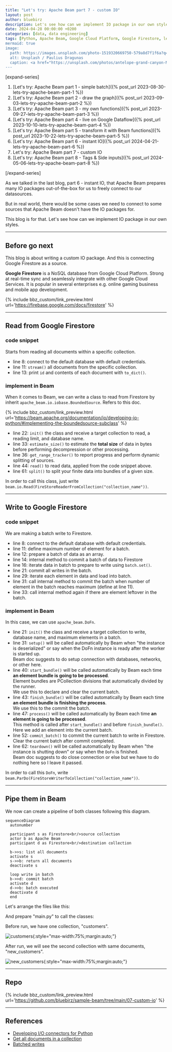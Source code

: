 ```yaml
---
title: "Let's try: Apache Beam part 7 - custom IO"
layout: post
author: bluebirz
description: Let's see how can we implement IO package in our own styles.
date: 2024-04-28 00:00:00 +0200
categories: [data, data engineering]
tags: [Python, Apache Beam, Google Cloud Platform, Google Firestore, let's try]
mermaid: true
image:
  path: https://images.unsplash.com/photo-1519320669750-579a8d7f1f6a?q=80&w=1959&auto=format&fit=crop&ixlib=rb-4.0.3&ixid=M3wxMjA3fDB8MHxwaG90by1wYWdlfHx8fGVufDB8fHx8fA%3D%3D
  alt: Unsplash / Paulius Dragunas
  caption: <a href="https://unsplash.com/photos/antelope-grand-canyon-M2UXVaLlfds">Unsplash / Paulius Dragunas</a>
---
```


[expand-series]

  1. [Let's try: Apache Beam part 1 - simple batch]({% post_url 2023-08-30-lets-try-apache-beam-part-1 %})
  1. [Let's try: Apache Beam part 2 - draw the graph]({% post_url 2023-09-03-lets-try-apache-beam-part-2 %})
  1. [Let's try: Apache Beam part 3 - my own functions]({% post_url 2023-09-27-lets-try-apache-beam-part-3 %})
  1. [Let's try: Apache Beam part 4 - live on Google Dataflow]({% post_url 2023-10-10-lets-try-apache-beam-part-4 %})
  1. [Let's try: Apache Beam part 5 - transform it with Beam functions]({% post_url 2023-10-22-lets-try-apache-beam-part-5 %})
  1. [Let's try: Apache Beam part 6 - instant IO]({% post_url 2024-04-21-lets-try-apache-beam-part-6 %})
  1. Let's try: Apache Beam part 7 - custom IO
  1. [Let's try: Apache Beam part 8 - Tags & Side inputs]({% post_url 2024-05-06-lets-try-apache-beam-part-8 %})

[/expand-series]

As we talked in the last blog, part 6 - instant IO, that Apache Beam prepares many IO packages out-of-the-box for us to freely connect to our datasources.

But in real world, there would be some cases we need to connect to some sources that Apache Beam doesn't have the IO packages for.

This blog is for that. Let's see how can we implement IO package in our own styles.

---

## Before go next

This blog is about writing a custom IO package. And this is connecting Google Firestore as a source.

**Google Firestore** is a NoSQL database from Google Cloud Platform. Strong at real-time sync and seamlessly integrate with other Google Cloud Services. It is popular in several enterprises e.g. online gaming business and mobile app development.

{% include bbz_custom/link_preview.html url='<https://firebase.google.com/docs/firestore>' %}

---

## Read from Google Firestore

### code snippet

Starts from reading all documents within a specific collection.

<script src="https://gist.github.com/bluebirz/c77aa2a47e3e782959bcab4b0d34a7d4.js?file=07-read_fs_snippet.py"></script>

- line 8: connect to the default database with default credentials.
- line 11: `stream()` all documents from the specific collection.
- line 13: print `id` and contents of each document with `to_dict()`.

### implement in Beam

When it comes to Beam, we can write a class to read from Firestore by inherit `apache_beam.io.iobase.BoundedSource`. Refers to this doc.

{% include bbz_custom/link_preview.html url='<https://beam.apache.org/documentation/io/developing-io-python/#implementing-the-boundedsource-subclass>' %}

<script src="https://gist.github.com/bluebirz/c77aa2a47e3e782959bcab4b0d34a7d4.js?file=07-firestore_reader.py"></script>

- line 22: `init()` the class and receive a target collection to read, a reading limit, and database name.
- line 33: `estimate_size()` to estimate the **total size** of data in bytes before performing decompression or other processing.
- line 36: `get_range_tracker()` to report progress and perform dynamic splitting of sources.
- line 44: `read()` to read data, applied from the code snippet above.
- line 61: `split()` to split your finite data into bundles of a given size.

In order to call this class, just write `beam.io.Read(FireStoreReaderFromCollection("collection_name"))`.

---

## Write to Google Firestore

### code snippet

We are making a batch write to Firestore.

<script src="https://gist.github.com/bluebirz/c77aa2a47e3e782959bcab4b0d34a7d4.js?file=07-write_fs_snippet.py"></script>

- line 8: connect to the default database with default credentials.
- line 11: define maximum number of element for a batch.
- line 12: prepare a batch of data as an array.
- line 14: internal method to commit a batch of data to Firestore
- line 16: iterate data in batch to prepare to write using `batch.set()`.
- line 21: commit all writes in the batch.
- line 29: iterate each element in data and load into batch.
- line 31: call internal method to commit the batch when number of element in the batch reaches maximum (define at line 11).
- line 33: call internal method again if there are element leftover in the batch.

### implement in Beam

In this case, we can use `apache_beam.DoFn`.

<script src="https://gist.github.com/bluebirz/c77aa2a47e3e782959bcab4b0d34a7d4.js?file=07-firestore_writer.py"></script>

- line 21: `init()` the class and receive a target collection to write, database name, and maximum elements in a batch.
- line 31: `setup()` will be called automatically by Beam when "the instance is deserialized" or say when the DoFn instance is ready after the worker is started up.  
  Beam doc suggests to do setup connection with databases, networks, or other here.
- line 40: `start_bundle()` will be called automatically by Beam each time **an element bundle is going to be processed**.  
  Element bundles are PCollection divisions that automatically divided by the runner.  
  We use this to declare and clear the current batch.
- line 43: `finish_bundle()` will be called  automatically by Beam each time **an element bundle is finishing the process**.  
  We use this to the commit the batch.
- line 47: `process()` will be called automatically by Beam each time **an element is going to be processed**.  
  This method is called after `start_bundle()` and before `finish_bundle()`. Here we add an element into the current batch.
- line 52: `commit_batch()` to commit the current batch to write in Firestore.  
  Clear the current batch after commit completed.
- line 62: `teardown()` will be called automatically by Beam when "the instance is shutting down" or say when the `DoFn` is finished.  
  Beam doc suggests to do close connection or else but we have to do nothing here so I leave it passed.

In order to call this `DoFn`, write `beam.ParDo(FireStoreWriterToCollection("collection_name"))`.

---

## Pipe them in Beam

We now can create a pipeline of both classes following this diagram.

```mermaid
sequenceDiagram
  autonumber

  participant s as Firestore<br/>source collection
  actor b as Apache Beam
  participant d as Firestore<br/>destination collection

  b->>s: list all documents
  activate s
  s->>b: return all documents
  deactivate s

  loop write in batch
  b->>d: commit batch
  activate d
  d->>b: batch executed
  deactivate d
  end
```

Let's arrange the files like this:

<script src="https://gist.github.com/bluebirz/c77aa2a47e3e782959bcab4b0d34a7d4.js?file=07-tree.md"></script>

And prepare "main.py" to call the classes:

<script src="https://gist.github.com/bluebirz/c77aa2a47e3e782959bcab4b0d34a7d4.js?file=07-main.py"></script>

Before run, we have one collection, "customers".

![customers](https://bluebirzdotnet.s3.ap-southeast-1.amazonaws.com/beam/p7/before.png){:style="max-width:75%;margin:auto;"}

After run, we will see the second collection with same documents, "new_customers".

![new_customers](https://bluebirzdotnet.s3.ap-southeast-1.amazonaws.com/beam/p7/after.png){:style="max-width:75%;margin:auto;"}

---

## Repo

{% include bbz_custom/link_preview.html url='<https://github.com/bluebirz/sample-beam/tree/main/07-custom-io>' %}

---

## References

- [Developing I/O connectors for Python](https://beam.apache.org/documentation/io/developing-io-python/)
- [Get all documents in a collection](https://firebase.google.com/docs/firestore/query-data/get-data#get_all_documents_in_a_collection)
- [Batched writes](https://firebase.google.com/docs/firestore/manage-data/transactions#batched-writes)
